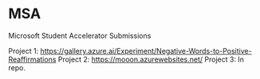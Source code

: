 # MSA
Microsoft Student Accelerator Submissions

Project 1: https://gallery.azure.ai/Experiment/Negative-Words-to-Positive-Reaffirmations
Project 2: https://mooon.azurewebsites.net/
Project 3: In repo.
